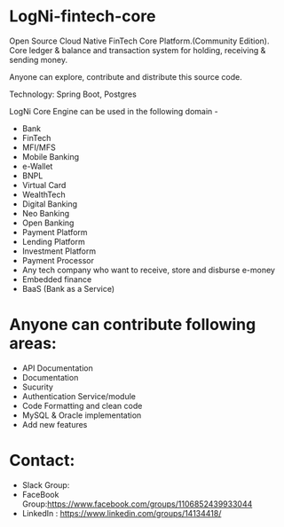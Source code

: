 # LogNi-fintech-core
Open Source Cloud Native FinTech Core Platform.(Community Edition).
Core ledger &amp; balance and transaction system for holding, receiving &amp; sending money.

Anyone can explore, contribute and distribute this source code. 

Technology: Spring Boot, Postgres

LogNi Core Engine can be used in the following domain - 
- Bank
- FinTech
- MFI/MFS
- Mobile Banking
- e-Wallet
- BNPL
- Virtual Card
- WealthTech
- Digital Banking
- Neo Banking
- Open Banking
- Payment Platform
- Lending Platform
- Investment Platform
- Payment Processor
- Any tech company who want to receive, store and disburse e-money
- Embedded finance
- BaaS (Bank as a Service)

# Anyone can contribute following areas:

- API Documentation
- Documentation
- Sucurity 
- Authentication Service/module
- Code Formatting and clean code
- MySQL & Oracle implementation
- Add new features

# Contact:
- Slack Group:
- FaceBook Group:https://www.facebook.com/groups/1106852439933044
- LinkedIn : https://www.linkedin.com/groups/14134418/



